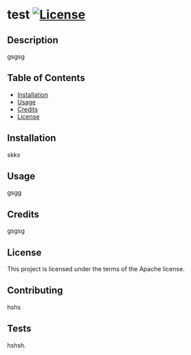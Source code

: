 # test [![License](https://img.shields.io/badge/License-Apache%202.0-blue.svg)](https://opensource.org/licenses/Apache-2.0)
## Description
gsgsg
## Table of Contents
* [Installation](#installation)
* [Usage](#usage)
* [Credits](#credits)
* [License](#license)
## Installation
skks
## Usage
gsgg
## Credits
gsgsg
## License
This project is licensed under the terms of the Apache license.
## Contributing
hshs
## Tests
hshsh.
      